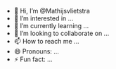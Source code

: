 - 👋 Hi, I’m @Mathijsvlietstra
- 👀 I’m interested in ...
- 🌱 I’m currently learning ...
- 💞️ I’m looking to collaborate on ...
- 📫 How to reach me ...
- 😄 Pronouns: ...
- ⚡ Fun fact: ...

<!---
Mathijsvlietstra/Mathijsvlietstra is a ✨ special ✨ repository because its `README.md` (this file) appears on your GitHub profile.
You can click the Preview link to take a look at your changes.
--->
